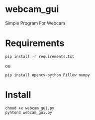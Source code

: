 # webcam_gui
Simple Program For Webcam

# Requirements   
    
    pip install -r requirements.txt

ou

    pip install opencv-python Pillow numpy

# Install 

    chmod +x webcam_gui.py
    pyhton3 webcam_gui.py
